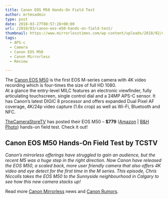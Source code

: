 ```yaml
---
title: Canon EOS M50 Hands-On Field Test
author: mrtmsadmin
type: post
date: 2018-03-27T08:57:28+00:00
url: /2018/03/canon-eos-m50-hands-on-field-test/
thumbnail: https://www.mirrorlesstimes.com/wp-content/uploads/2018/02/canon-eos-m50-1.jpg
tags:
  - APS-c
  - Camera
  - Canon EOS M50
  - Canon Mirrorless
  - Review

---
```

The [Canon EOS M50][1] is the first EOS M-series camera with 4K video recording which is four-times the size of full HD 1080.  
At a glance the entry-level MILC features an electronic viewfinder, fully articulating touchscreen, single control dial and a 24MP APS-C sensor. It has Canon’s latest DIGIC 8 processor and offers expanded Dual Pixel AF coverage, 4K/24p video capture (1.6x crop) as well as Wi-Fi, Bluetooth and NFC.

[TheCameraStoreTV][2] has posted their EOS M50 – **$779** (<a href="https://aax-us-east.amazon-adsystem.com/x/c/QmtC88Ll1uDZ1X5TpgoALCAAAAFh1nQv8AEAAAFKARPtrTU/https://assoc-redirect.amazon.com/g/r/https://www.amazon.com/Canon-Mirrorless-Camera-Video-Black/dp/B079Y6T7T6/ref=as_at?creativeASIN=B079Y6T7T6&linkCode=w61&imprToken=1xyRNkiItz5yvSnW0EDbpA&slotNum=0&tag=daicamnew-20" target="_blank" rel="noopener" data-amzn-asin="B079Y6T7T6">Amazon</a> | <a href="https://www.bhphotovideo.com/c/product/1393460-REG/canon_2680c001_eos_m50_mirrorless_digital.html/BI/20175/KBID/14249" target="_blank" rel="noopener">B&H Photo</a>) hands-on field test. Check it out!<!--more-->

## Canon EOS M50 Hands-On Field Test by TCSTV



_Canon’s mirrorless offerings have struggled to gain an audience, but the recent M5 was a huge step in the right direction. Now Canon have released the EOS M50, a scaled back, more user friendly camera that also offers 4K video and eye detect for the first time in the M series. This episode, Chris Niccolls takes the_ _EOS M50_ _to the Sunnyside neighbourhood in Calgary to see how this new camera stacks up!_

Read more [Canon Mirrorless][3] news and <a href="https://www.dailycameranews.com/tag/canon-rumors/" target="_blank" rel="noopener">Canon Rumors</a>.

 [1]: https://www.mirrorlesstimes.com/tags/canon-eos-m50/
 [2]: https://www.youtube.com/watch?v=Mxx51eVz9fY
 [3]: https://www.mirrorlesstimes.com/tags/canon-mirrorless/